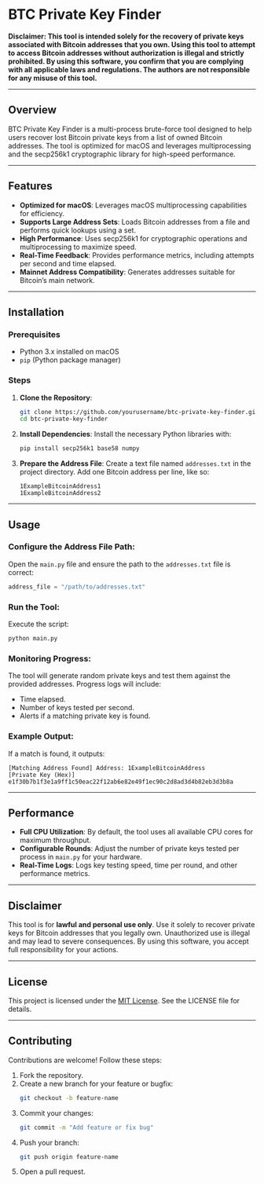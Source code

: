 # BTC Private Key Finder  

**Disclaimer: This tool is intended solely for the recovery of private keys associated with Bitcoin addresses that you own. Using this tool to attempt to access Bitcoin addresses without authorization is illegal and strictly prohibited. By using this software, you confirm that you are complying with all applicable laws and regulations. The authors are not responsible for any misuse of this tool.**

---

## Overview  

BTC Private Key Finder is a multi-process brute-force tool designed to help users recover lost Bitcoin private keys from a list of owned Bitcoin addresses. The tool is optimized for macOS and leverages multiprocessing and the secp256k1 cryptographic library for high-speed performance.  

---

## Features  

- **Optimized for macOS**: Leverages macOS multiprocessing capabilities for efficiency.  
- **Supports Large Address Sets**: Loads Bitcoin addresses from a file and performs quick lookups using a set.  
- **High Performance**: Uses secp256k1 for cryptographic operations and multiprocessing to maximize speed.  
- **Real-Time Feedback**: Provides performance metrics, including attempts per second and time elapsed.  
- **Mainnet Address Compatibility**: Generates addresses suitable for Bitcoin’s main network.  

---

## Installation  

### Prerequisites  

- Python 3.x installed on macOS  
- `pip` (Python package manager)  

### Steps  

1. **Clone the Repository**:  
   ```bash
   git clone https://github.com/yourusername/btc-private-key-finder.git
   cd btc-private-key-finder


2. **Install Dependencies**:
   Install the necessary Python libraries with:
   ```bash
   pip install secp256k1 base58 numpy
   ```

3. **Prepare the Address File**:
   Create a text file named `addresses.txt` in the project directory. Add one Bitcoin address per line, like so:
   ```
   1ExampleBitcoinAddress1
   1ExampleBitcoinAddress2
   ```

---

## Usage

### Configure the Address File Path:

Open the `main.py` file and ensure the path to the `addresses.txt` file is correct:
```python
address_file = "/path/to/addresses.txt"
```

### Run the Tool:

Execute the script:
```bash
python main.py
```

### Monitoring Progress:

The tool will generate random private keys and test them against the provided addresses.
Progress logs will include:
- Time elapsed.
- Number of keys tested per second.
- Alerts if a matching private key is found.

### Example Output:

If a match is found, it outputs:
```plaintext
[Matching Address Found] Address: 1ExampleBitcoinAddress
[Private Key (Hex)] e1f30b7b1f3e1a9ff1c50eac22f12ab6e82e49f1ec90c2d8ad3d4b82eb3d3b8a
```

---

## Performance

- **Full CPU Utilization**: By default, the tool uses all available CPU cores for maximum throughput.
- **Configurable Rounds**: Adjust the number of private keys tested per process in `main.py` for your hardware.
- **Real-Time Logs**: Logs key testing speed, time per round, and other performance metrics.

---


## Disclaimer

This tool is for **lawful and personal use only**. Use it solely to recover private keys for Bitcoin addresses that you legally own. Unauthorized use is illegal and may lead to severe consequences. By using this software, you accept full responsibility for your actions.

---

## License

This project is licensed under the [MIT License](LICENSE). See the LICENSE file for details.

---

## Contributing

Contributions are welcome! Follow these steps:

1. Fork the repository.
2. Create a new branch for your feature or bugfix:
   ```bash
   git checkout -b feature-name
   ```
3. Commit your changes:
   ```bash
   git commit -m "Add feature or fix bug"
   ```
4. Push your branch:
   ```bash
   git push origin feature-name
   ```
5. Open a pull request.

